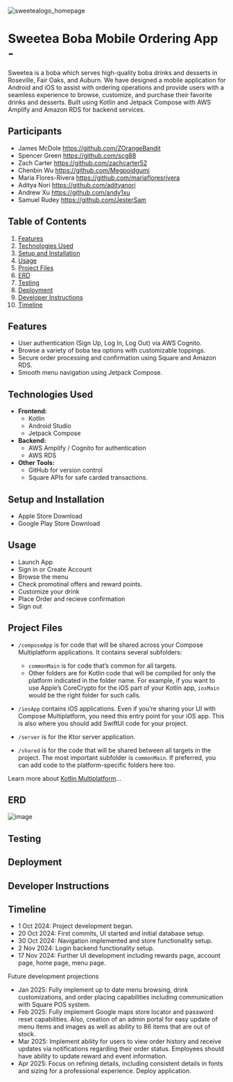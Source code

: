 ![sweetealogo_homepage](https://github.com/user-attachments/assets/8d8cfbfe-0bc3-4473-8b66-901572748894)

# Sweetea Boba Mobile Ordering App -

Sweetea is a boba which serves high-quality boba drinks and desserts in Roseville, Fair Oaks, and Auburn. We have designed a mobile application for Android and iOS to assist with ordering operations and provide users with a seamless experience to browse, customize, and purchase their favorite drinks and desserts. Built using Kotlin and Jetpack Compose with AWS Amplify and Amazon RDS for backend services.

## Participants
- James McDole https://github.com/ZOrangeBandit
- Spencer Green https://github.com/scg88
- Zach Carter https://github.com/zachcarter52
- Chenbin Wu https://github.com/Megpoidgumi
- Maria Flores-Rivera https://github.com/mariafloresrivera
- Aditya Nori https://github.com/adityanori
- Andrew Xu https://github.com/andy1xu
- Samuel Rudey https://github.com/JesterSam

## Table of Contents
1. [Features](#features)
2. [Technologies Used](#technologies-used)
3. [Setup and Installation](#setup-and-installation)
4. [Usage](#usage)
5. [Project Files](#project-files)
6. [ERD](#erd)
7. [Testing](#testing)
8. [Deployment](#deployment)
9. [Developer Instructions](#developer-instructions)
10. [Timeline](#timeline)



## Features
- User authentication (Sign Up, Log In, Log Out) via AWS Cognito.
- Browse a variety of boba tea options with customizable toppings.
- Secure order processing and confirmation using Square and Amazon RDS.
- Smooth menu navigation using Jetpack Compose.

## Technologies Used
- **Frontend:**
  - Kotlin
  - Android Studio
  - Jetpack Compose
- **Backend:**
  - AWS Amplify / Cognito for authentication
  - AWS RDS
- **Other Tools:**
  - GitHub for version control
  - Square APIs for safe carded transactions.
 
## Setup and Installation
  - Apple Store Download
  - Google Play Store Download

## Usage
  - Launch App
  - Sign in or Create Account
  - Browse the menu
  - Check promotinal offers and reward points.
  - Customize your drink
  - Place Order and recieve confirmation
  - Sign out

## Project Files
  * `/composeApp` is for code that will be shared across your Compose Multiplatform applications.
  It contains several subfolders:
    - `commonMain` is for code that’s common for all targets.
    - Other folders are for Kotlin code that will be compiled for only the platform indicated in the folder name.
      For example, if you want to use Apple’s CoreCrypto for the iOS part of your Kotlin app,
      `iosMain` would be the right folder for such calls.

  * `/iosApp` contains iOS applications. Even if you’re sharing your UI with Compose Multiplatform, 
  you need this entry point for your iOS app. This is also where you should add SwiftUI code for your project.

  * `/server` is for the Ktor server application.

  * `/shared` is for the code that will be shared between all targets in the project.
  The most important subfolder is `commonMain`. If preferred, you can add code to the platform-specific folders here too.


Learn more about [Kotlin Multiplatform](https://www.jetbrains.com/help/kotlin-multiplatform-dev/get-started.html)…

## ERD
![image](https://github.com/user-attachments/assets/f6208f7e-51c6-4738-9cb6-a6c2a795253b)


## Testing

## Deployment

## Developer Instructions

## Timeline
  - 1 Oct 2024:  Project development began.
  - 20 Oct 2024: First commits, UI started and initial database setup.
  - 30 Oct 2024: Navigation implemented and store functionality setup.
  - 2 Nov 2024: Login backend functionality setup.
  - 17 Nov 2024: Further UI development including rewards page, account page, home page, menu page.

  Future development projections
  - Jan 2025: Fully implement up to date menu browsing, drink customizations, and order placing capabilities including communication with Square POS system.
  - Feb 2025: Fully implement Google maps store locator and password reset capabilities. Also, creation of an admin portal for easy update of menu items and images as well as ability to 86 items that are out of stock.
  - Mar 2025: Implement ability for users to view order history and receive updates via notifications regarding their order status. Employees should have ability to update reward and event information.
  - Apr 2025: Focus on refining details, including consistent details in fonts and sizing for a professional experience. Deploy application.
